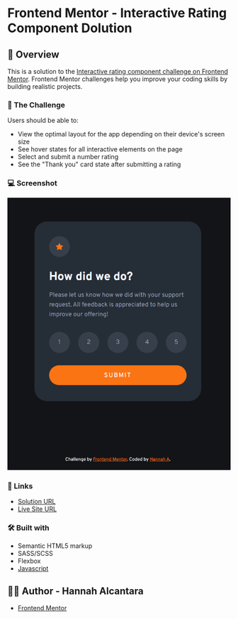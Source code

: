 # Frontend Mentor - Interactive Rating Component Dolution

## 📄 Overview

This is a solution to the [Interactive rating component challenge on Frontend Mentor](https://www.frontendmentor.io/challenges/interactive-rating-component-koxpeBUmI). Frontend Mentor challenges help you improve your coding skills by building realistic projects.

### 🎯 The Challenge

Users should be able to:

- View the optimal layout for the app depending on their device's screen size
- See hover states for all interactive elements on the page
- Select and submit a number rating
- See the "Thank you" card state after submitting a rating

### 💻 Screenshot

![Desktop](/images/screenshot.PNG)

### 🔗 Links

- [Solution URL](https://github.com/hannah-alcantara/fm-interactive-rating-component)
- [Live Site URL](https://hannah-alcantara.github.io/fm-interactive-rating-component/)

### 🛠️ Built with

- Semantic HTML5 markup
- SASS/SCSS
- Flexbox
- [Javascript](https://www.javascript.com/)

## 👩‍💻 Author - Hannah Alcantara
- [Frontend Mentor](https://www.frontendmentor.io/profile/hannah-alcantara)
